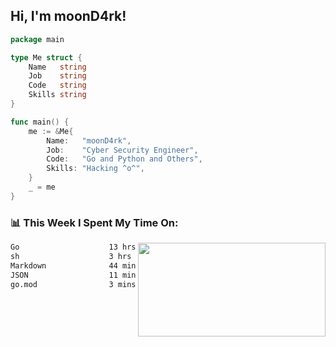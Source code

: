 <h2> Hi, I'm moonD4rk!</h2>

```go
package main

type Me struct {
	Name   string
	Job    string
	Code   string
	Skills string
}

func main() {
	me := &Me{
		Name:   "moonD4rk",
		Job:    "Cyber Security Engineer",
		Code:   "Go and Python and Others",
		Skills: "Hacking ^o^",
	}
	_ = me
}
```

<h3>📊 This Week I Spent My Time On:</h3>
<img align='right' src="https://github-readme-stats.vercel.app/api?username=moond4rk&show_icons=true&theme=radical", width="300" height="150">

<!--START_SECTION:waka-->

```txt
Go                    13 hrs 39 mins  ███████████████████░░░░░░   75.63 %
sh                    3 hrs 22 mins   ████▓░░░░░░░░░░░░░░░░░░░░   18.67 %
Markdown              44 mins         █░░░░░░░░░░░░░░░░░░░░░░░░   04.09 %
JSON                  11 mins         ▒░░░░░░░░░░░░░░░░░░░░░░░░   01.05 %
go.mod                3 mins          ░░░░░░░░░░░░░░░░░░░░░░░░░   00.33 %
```

<!--END_SECTION:waka-->

